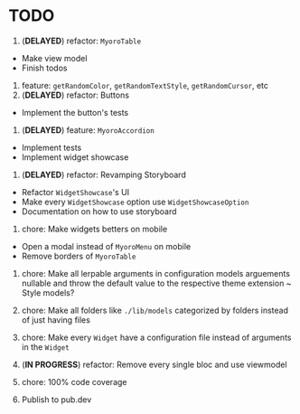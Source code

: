 # TODO

1. (**DELAYED**) refactor: `MyoroTable`

- Make view model
- Finish todos

1. feature: `getRandomColor`, `getRandomTextStyle`, `getRandomCursor`, etc
1. (**DELAYED**) refactor: Buttons

- Implement the button's tests

1. (**DELAYED**) feature: `MyoroAccordion`

- Implement tests
- Implement widget showcase

1. (**DELAYED**) refactor: Revamping Storyboard

- Refactor `WidgetShowcase`'s UI
- Make every `WidgetShowcase` option use `WidgetShowcaseOption`
- Documentation on how to use storyboard

1. chore: Make widgets betters on mobile

- Open a modal instead of `MyoroMenu` on mobile
- Remove borders of `MyoroTable`

1. chore: Make all lerpable arguments in configuration models arguements nullable and throw the default value to the respective theme extension ~ Style models?
1. chore: Make all folders like `./lib/models` categorized by folders instead of just having files
1. chore: Make every `Widget` have a configuration file instead of arguments in the `Widget`

1. (**IN PROGRESS**) refactor: Remove every single bloc and use viewmodel
1. chore: 100% code coverage
1. Publish to pub.dev
